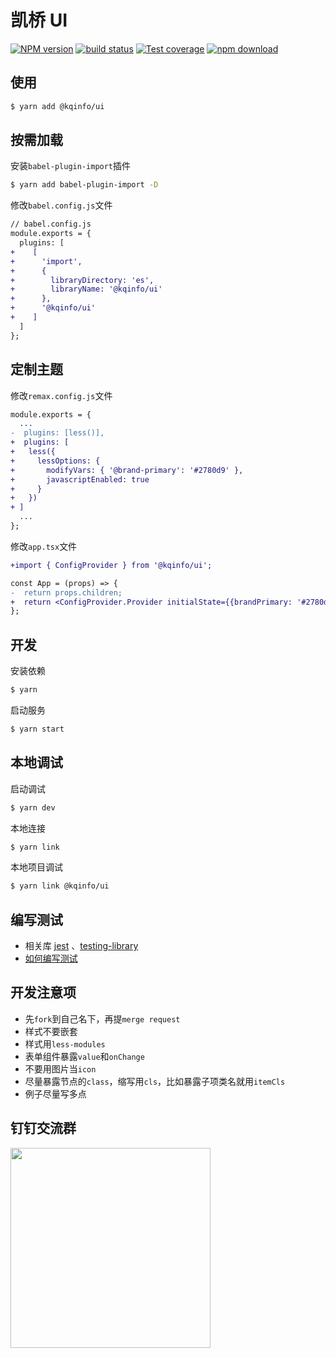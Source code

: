 # 凯桥 UI

[![NPM version][npm-image]][npm-url] [![build status][travis-image]][travis-url] [![Test coverage][codecov-image]][codecov-url] [![npm download][download-image]][download-url]

[npm-image]: https://img.shields.io/npm/v/@kqinfo/ui.svg?style=flat-square
[npm-url]: https://www.npmjs.com/package/@kqinfo/ui
[travis-image]: https://img.shields.io/travis/remaxjs/@kqinfo/ui.svg?style=flat-square
[travis-url]: https://travis-ci.org/remaxjs/@kqinfo/ui
[codecov-image]: https://codecov.io/gh/remaxjs/@kqinfo/ui/branch/master/graph/badge.svg
[codecov-url]: https://codecov.io/gh/remaxjs/@kqinfo/ui
[download-image]: https://img.shields.io/npm/dm/@kqinfo/ui.svg?style=flat-square
[download-url]: https://www.npmjs.com/package/@kqinfo/ui

## 使用

```bash
$ yarn add @kqinfo/ui
```

## 按需加载

安装`babel-plugin-import`插件

```bash
$ yarn add babel-plugin-import -D
```

修改`babel.config.js`文件

```diff
// babel.config.js
module.exports = {
  plugins: [
+    [
+      'import',
+      {
+        libraryDirectory: 'es',
+        libraryName: '@kqinfo/ui'
+      },
+      '@kqinfo/ui'
+    ]
  ]
};

```

## 定制主题

修改`remax.config.js`文件

```diff
module.exports = {
  ...
-  plugins: [less()],
+  plugins: [
+   less({
+     lessOptions: {
+       modifyVars: { '@brand-primary': '#2780d9' },
+       javascriptEnabled: true
+     }
+   })
+ ]
  ...
};
```

修改`app.tsx`文件

```diff
+import { ConfigProvider } from '@kqinfo/ui';

const App = (props) => {
-  return props.children;
+  return <ConfigProvider.Provider initialState={{brandPrimary: '#2780d9'}}>{props.children}</ConfigProvider.Provider>;
};
```

## 开发

安装依赖

```bash
$ yarn
```

启动服务

```bash
$ yarn start
```

## 本地调试

启动调试

```bash
$ yarn dev
```

本地连接

```bash
$ yarn link
```

本地项目调试

```bash
$ yarn link @kqinfo/ui
```

## 编写测试

- 相关库 [jest](https://jestjs.io/zh-Hans/docs/getting-started) 、[testing-library](https://testing-library.com/docs/react-testing-library/intro)
- [如何编写测试](https://segmentfault.com/a/1190000022054307)

## 开发注意项

- 先`fork`到自己名下，再提`merge request`
- 样式不要嵌套
- 样式用`less-modules`
- 表单组件暴露`value`和`onChange`
- 不要用图片当`icon`
- 尽量暴露节点的`class`，缩写用`cls`，比如暴露子项类名就用`itemCls`
- 例子尽量写多点

## 钉钉交流群

<img width="320" src="https://z3.ax1x.com/2021/09/18/4l7gmT.jpg">
